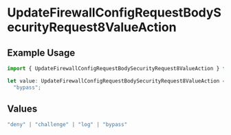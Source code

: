 # UpdateFirewallConfigRequestBodySecurityRequest8ValueAction

## Example Usage

```typescript
import { UpdateFirewallConfigRequestBodySecurityRequest8ValueAction } from "@vercel/sdk/models/operations/updatefirewallconfig.js";

let value: UpdateFirewallConfigRequestBodySecurityRequest8ValueAction =
  "bypass";
```

## Values

```typescript
"deny" | "challenge" | "log" | "bypass"
```